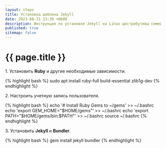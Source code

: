 ```yaml
---
layout: steps
title: Установка шаблона Jekyll
date: 2023-08-31 13:39 +0600
description: Инструкция по установке Jekyll на Linux дистрибутивы семейства Debian и инициализации шаблона.
published: true
sitemap: false
---
```


# {{ page.title }}

1\. Установить **Ruby** и другие необходимые зависимости.

{% highlight bash %}
sudo apt install ruby-full build-essential zlib1g-dev
{% endhighlight %}

2\. Настроить учетную запись пользователя.

{% highlight bash %}
echo '# Install Ruby Gems to ~/gems' >> ~/.bashrc
echo 'export GEM_HOME="$HOME/gems"' >> ~/.bashrc
echo 'export PATH="$HOME/gems/bin:$PATH"' >> ~/.bashrc
source ~/.bashrc
{% endhighlight %}

3\. Установить **Jekyll** и **Bundler**.

{% highlight bash %}
gem install jekyll bundler
{% endhighlight %}
